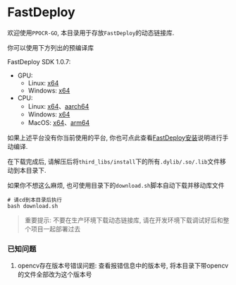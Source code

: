 # FastDeploy

欢迎使用`PPOCR-GO`, 本目录用于存放`FastDeploy`的动态链接库.

你可以使用下方列出的预编译库

FastDeploy SDK 1.0.7:
* GPU: 
    * Linux: [x64](https://bj.bcebos.com/fastdeploy/release/cpp/fastdeploy-linux-x64-gpu-1.0.7.tgz) 
    * Windows: [x64](https://bj.bcebos.com/fastdeploy/release/cpp/fastdeploy-win-x64-gpu-1.0.7.zip) 
* CPU: 
    * Linux: [x64](https://bj.bcebos.com/fastdeploy/release/cpp/fastdeploy-linux-x64-1.0.7.tgz)、[aarch64](https://bj.bcebos.com/fastdeploy/release/cpp/fastdeploy-linux-aarch64-1.0.7.tgz)
    * Windows: [x64](https://bj.bcebos.com/fastdeploy/release/cpp/fastdeploy-win-x64-1.0.7.zip)
    * MacOS: [x64](https://bj.bcebos.com/fastdeploy/release/cpp/fastdeploy-osx-x86_64-1.0.7.tgz)、[arm64](https://bj.bcebos.com/fastdeploy/release/cpp/fastdeploy-osx-arm64-1.0.7.tgz)

如果上述平台没有你当前使用的平台, 你也可点此查看[FastDeploy安装](https://github.com/PaddlePaddle/FastDeploy/tree/develop/docs/cn/build_and_install)说明进行手动编译.

在下载完成后, 请解压后将`third_libs/install`下的所有`.dylib/.so/.lib`文件移动到本目录下.

如果你不想这么麻烦, 也可使用目录下的`download.sh`脚本自动下载并移动库文件

```shell
# 请cd到本目录后执行
bash download.sh
```

> 重要提示: 不要在生产环境下载动态链接库, 请在开发环境下载调试好后和整个项目一起部署过去

### 已知问题

1. opencv存在版本号错误问题: 查看报错信息中的版本号, 将本目录下带opencv的文件全部改为这个版本号